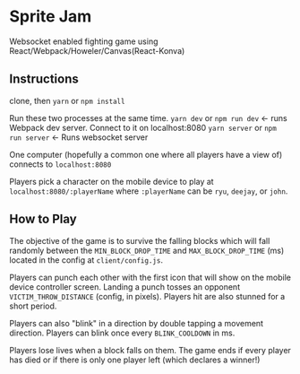 # Sprite Jam

Websocket enabled fighting game using React/Webpack/Howeler/Canvas(React-Konva)

## Instructions
clone, then `yarn` or `npm install`

Run these two processes at the same time.
`yarn dev` or `npm run dev` <- runs Webpack dev server. Connect to it on localhost:8080
`yarn server` or `npm run server` <- Runs websocket server

One computer (hopefully a common one where all players have a view of) connects to `localhost:8080`

Players pick a character on the mobile device to play at `localhost:8080/:playerName` where `:playerName` can be `ryu`, `deejay`, or `john`.

## How to Play
The objective of the game is to survive the falling blocks which will fall randomly between the `MIN_BLOCK_DROP_TIME` and `MAX_BLOCK_DROP_TIME` (ms) located in the config at `client/config.js`.

Players can punch each other with the first icon that will show on the mobile device controller screen. Landing a punch tosses an opponent `VICTIM_THROW_DISTANCE` (config, in pixels). Players hit are also stunned for a short period.

Players can also "blink" in a direction by double tapping a movement direction. Players can blink once every `BLINK_COOLDOWN` in ms.

Players lose lives when a block falls on them. The game ends if every player has died or if there is only one player left (which declares a winner!)



